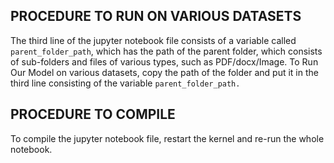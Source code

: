 
## **PROCEDURE TO RUN ON VARIOUS DATASETS**
The third line of the jupyter notebook file consists of a variable called `parent_folder_path`, which has the path of the parent folder, which consists of sub-folders and files of various types, such as PDF/docx/Image. To Run Our Model on various datasets, copy the path of the folder and put it in the third line consisting of the variable `parent_folder_path.`

## **PROCEDURE TO COMPILE**
To compile the jupyter notebook file, restart the kernel and re-run the whole notebook.
